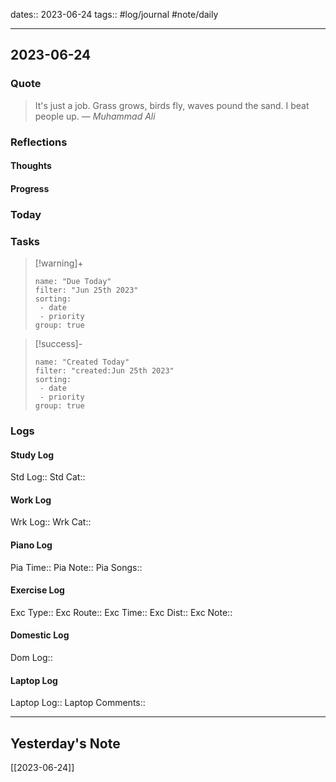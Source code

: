 dates:: 2023-06-24
tags:: #log/journal #note/daily 

---
## 2023-06-24

### Quote

> It's just a job. Grass grows, birds fly, waves pound the sand. I beat people up.
> — <cite>Muhammad Ali</cite>


### Reflections

#### Thoughts

#### Progress

### Today


### Tasks


> [!warning]+
>```todoist
>name: "Due Today"
>filter: "Jun 25th 2023"
>sorting: 
>  - date
>  - priority
>group: true


> [!success]-
>```todoist
>name: "Created Today"
>filter: "created:Jun 25th 2023"
>sorting: 
>  - date
>  - priority
>group: true


### Logs

#### Study Log
Std Log:: 
Std Cat:: 

#### Work Log
Wrk Log:: 
Wrk Cat:: 

#### Piano Log

Pia Time:: 
Pia Note:: 
Pia Songs:: 

#### Exercise Log

Exc Type:: 
Exc Route:: 
Exc Time:: 
Exc Dist:: 
Exc Note:: 

#### Domestic Log

Dom Log:: 

#### Laptop Log

Laptop Log:: 
Laptop Comments::


---
## Yesterday's Note

[[2023-06-24]]


